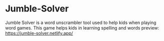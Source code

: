 # Jumble-Solver
Jumble Solver is a word unscrambler tool used to help kids when playing word games. This game helps kids in learning spelling and  words
preview: https://jumble-solver.netlify.app/


